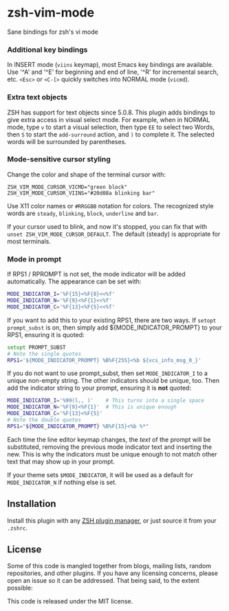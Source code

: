 # zsh-vim-mode
Sane bindings for zsh's vi mode

### Additional key bindings

In INSERT mode (`viins` keymap), most Emacs key bindings are available. Use
'^A' and '^E' for beginning and end of line, '^R' for incremental search,
etc. `<Esc>` or `<C-[>` quickly switches into NORMAL mode (`vicmd`).

### Extra text objects

ZSH has support for text objects since 5.0.8. This plugin adds bindings
to give extra access in visual select mode. For example, when in NORMAL
mode, type `v` to start a visual selection, then type `EE` to select two
Words, then `S` to start the `add-surround` action, and `)` to complete
it. The selected words will be surrounded by parentheses.

### Mode-sensitive cursor styling

Change the color and shape of the terminal cursor with:

    ZSH_VIM_MODE_CURSOR_VICMD="green block"
    ZSH_VIM_MODE_CURSOR_VIINS="#20d08a blinking bar"

Use X11 color names or `#RRGGBB` notation for colors. The recognized
style words are `steady`, `blinking`, `block`, `underline` and `bar`.

If your cursor used to blink, and now it's stopped, you can fix that
with `unset ZSH_VIM_MODE_CURSOR_DEFAULT`. The default (steady) is
appropriate for most terminals.

### Mode in prompt

If RPS1 / RPROMPT is not set, the mode indicator will be added
automatically. The appearance can be set with:

```zsh
MODE_INDICATOR_I='%F{15}<%F{8}<<%f'
MODE_INDICATOR_N='%F{9}<%F{1}<<%f'
MODE_INDICATOR_C='%F{13}<%F{5}<<%f'
```

If you want to add this to your existing RPS1, there are two ways. If
`setopt prompt_subst` is on, then simply add ${MODE_INDICATOR_PROMPT}
to your RPS1, ensuring it is quoted:

```zsh
setopt PROMPT_SUBST
# Note the single quotes
RPS1='${MODE_INDICATOR_PROMPT} %B%F{255}<%b ${vcs_info_msg_0_}'
```

If you do not want to use prompt_subst, then set `MODE_INDICATOR_I` to
a unique non-empty string. The other indicators should be unique, too.
Then add the indicator string to your prompt, ensuring it is **not**
quoted:

```zsh
MODE_INDICATOR_I='%99(l,, )'    # This turns into a single space
MODE_INDICATOR_N='%F{9}<%F{1}'  # This is unique enough
MODE_INDICATOR_C='%F{13}<%F{5}'
# Note the double quotes
RPS1="${MODE_INDICATOR_PROMPT} %B%F{15}<%b %*"
```

Each time the line editor keymap changes, the *text* of the prompt
will be substituted, removing the previous mode indicator text and
inserting the new. This is why the indicators must be unique enough
to not match other text that may show up in your prompt.

If your theme sets `$MODE_INDICATOR`, it will be used as a default
for `MODE_INDICATOR_N` if nothing else is set.

## Installation

Install this plugin with any [ZSH plugin manager][], or just source it from
your `.zshrc`.

[ZSH plugin manager]: https://github.com/unixorn/awesome-zsh-plugins/blob/master/README.md#installation


## License

Some of this code is mangled together from blogs, mailing lists, random
repositories, and other plugins. If you have any licensing concerns, please
open an issue so it can be addressed. That being said, to the extent possible:

This code is released under the MIT license.
